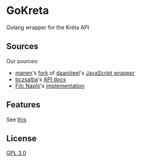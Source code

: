 # GoKreta

Golang wrapper for the Kréta API

## Sources

Our sources:

- [manen](https://github.com/manen)'s [fork](https://gitlab.com/no-u-app/better-kreta/api) of [daaniiieel](https://github.com/daaniiieel)'s [JavaScript wrapper](https://gitlab.com/no-u-app/better-kreta/api)
- [bczsalba](https://github.com/bczsalba)'s [API docs](https://github.com/bczsalba/ekreta-docs-v3)
- [Filc Napló](https://filcnaplo.hu)'s [implementation](https://github.com/filc/naplo/blob/dev/lib/kreta/api.dart)

## Features

See [this](FEATURES.md)

## License

[GPL 3.0](LICENSE.txt)
